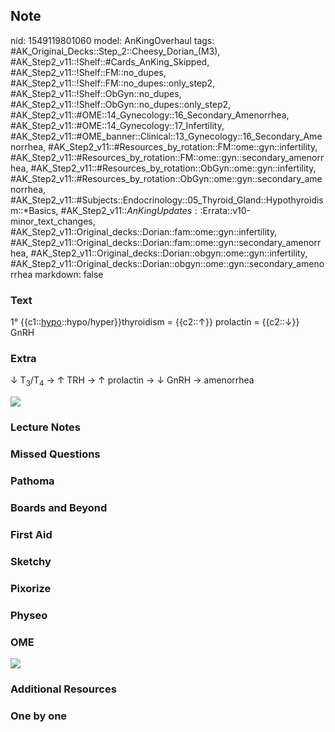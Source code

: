 ## Note
nid: 1549119801060
model: AnKingOverhaul
tags: #AK_Original_Decks::Step_2::Cheesy_Dorian_(M3), #AK_Step2_v11::!Shelf::#Cards_AnKing_Skipped, #AK_Step2_v11::!Shelf::FM::no_dupes, #AK_Step2_v11::!Shelf::FM::no_dupes::only_step2, #AK_Step2_v11::!Shelf::ObGyn::no_dupes, #AK_Step2_v11::!Shelf::ObGyn::no_dupes::only_step2, #AK_Step2_v11::#OME::14_Gynecology::16_Secondary_Amenorrhea, #AK_Step2_v11::#OME::14_Gynecology::17_Infertility, #AK_Step2_v11::#OME_banner::Clinical::13_Gynecology::16_Secondary_Amenorrhea, #AK_Step2_v11::#Resources_by_rotation::FM::ome::gyn::infertility, #AK_Step2_v11::#Resources_by_rotation::FM::ome::gyn::secondary_amenorrhea, #AK_Step2_v11::#Resources_by_rotation::ObGyn::ome::gyn::infertility, #AK_Step2_v11::#Resources_by_rotation::ObGyn::ome::gyn::secondary_amenorrhea, #AK_Step2_v11::#Subjects::Endocrinology::05_Thyroid_Gland::Hypothyroidism::*Basics, #AK_Step2_v11::$AnKingUpdates::$Errata::v10-minor_text_changes, #AK_Step2_v11::Original_decks::Dorian::fam::ome::gyn::infertility, #AK_Step2_v11::Original_decks::Dorian::fam::ome::gyn::secondary_amenorrhea, #AK_Step2_v11::Original_decks::Dorian::obgyn::ome::gyn::infertility, #AK_Step2_v11::Original_decks::Dorian::obgyn::ome::gyn::secondary_amenorrhea
markdown: false

### Text
1° {{c1::<u>hypo</u>::hypo/hyper}}thyroidism = {{c2::↑}} prolactin
= {{c2::↓}} GnRH

### Extra
↓ T<sub>3</sub>/T<sub>4</sub> → ↑ TRH → ↑ prolactin → ↓ GnRH →
amenorrhea
<div><img src="paste-34097745362945%20(1).jpg"></div>

### Lecture Notes


### Missed Questions


### Pathoma


### Boards and Beyond


### First Aid


### Sketchy


### Pixorize


### Physeo


### OME
<div class="ome-widget">
  <a href=
  "https://onlinemeded.org/spa/gynecology/secondary-amenorrhea/acquire?ref=anki">
  <img src="_OME_AnkiFlashcards_Lesson_5.png"></a>
</div>

### Additional Resources


### One by one

